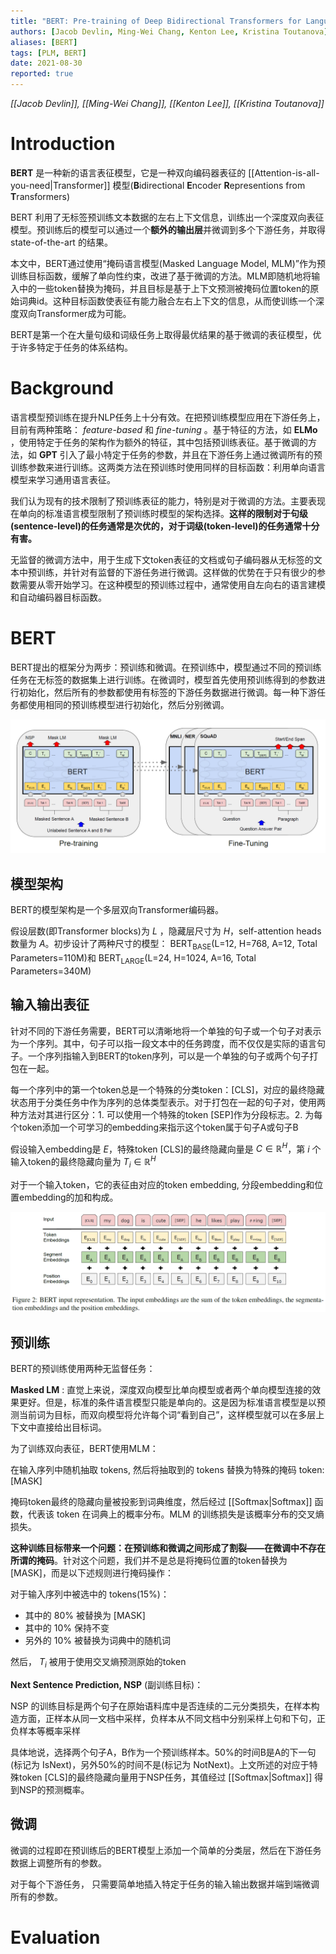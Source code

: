 ```yaml
---
title: "BERT: Pre-training of Deep Bidirectional Transformers for Language Understanding"
authors: [Jacob Devlin, Ming-Wei Chang, Kenton Lee, Kristina Toutanova]
aliases: [BERT]
tags: [PLM, BERT]
date: 2021-08-30
reported: true
---
```

<cite>[[Jacob Devlin]], [[Ming-Wei Chang]], [[Kenton Lee]], [[Kristina Toutanova]]</cite>

# Introduction

**BERT** 是一种新的语言表征模型，它是一种双向编码器表征的 [[Attention-is-all-you-need|Transformer]] 模型(**B**idirectional **E**ncoder **R**epresentions from **T**ransformers)

BERT 利用了无标签预训练文本数据的左右上下文信息，训练出一个深度双向表征模型。预训练后的模型可以通过一个**额外的输出层**并微调到多个下游任务，并取得 state-of-the-art 的结果。

本文中，BERT通过使用“掩码语言模型(Masked Language Model, MLM)”作为预训练目标函数，缓解了单向性约束，改进了基于微调的方法。MLM即随机地将输入中的一些token替换为掩码，并且目标是基于上下文预测被掩码位置token的原始词典id。这种目标函数使表征有能力融合左右上下文的信息，从而使训练一个深度双向Transformer成为可能。

BERT是第一个在大量句级和词级任务上取得最优结果的基于微调的表征模型，优于许多特定于任务的体系结构。

# Background

语言模型预训练在提升NLP任务上十分有效。在把预训练模型应用在下游任务上，目前有两种策略： *feature-based* 和 *fine-tuning* 。基于特征的方法，如 **ELMo** ，使用特定于任务的架构作为额外的特征，其中包括预训练表征。基于微调的方法，如 **GPT** 引入了最小特定于任务的参数，并且在下游任务上通过微调所有的预训练参数来进行训练。这两类方法在预训练时使用同样的目标函数：利用单向语言模型来学习通用语言表征。

我们认为现有的技术限制了预训练表征的能力，特别是对于微调的方法。主要表现在单向的标准语言模型限制了预训练时模型的架构选择。**这样的限制对于句级(sentence-level)的任务通常是次优的，对于词级(token-level)的任务通常十分有害。**

无监督的微调方法中，用于生成下文token表征的文档或句子编码器从无标签的文本中预训练，并针对有监督的下游任务进行微调。这样做的优势在于只有很少的参数需要从零开始学习。在这种模型的预训练过程中，通常使用自左向右的语言建模和自动编码器目标函数。

# BERT

BERT提出的框架分为两步：预训练和微调。在预训练中，模型通过不同的预训练任务在无标签的数据集上进行训练。在微调时，模型首先使用预训练得到的参数进行初始化，然后所有的参数都使用有标签的下游任务数据进行微调。每一种下游任务都使用相同的预训练模型进行初始化，然后分别微调。

![](BERT-Pre-training-of-Deep-Bidirectional-Transformers-for-Language-Understanding/1.png)

## 模型架构

BERT的模型架构是一个多层双向Transformer编码器。

假设层数(即Transformer blocks)为 $L$ ，隐藏层尺寸为 $H$，self-attention heads数量为 $A$。初步设计了两种尺寸的模型： $\text{BERT}_\text{BASE}(\text{L=12, H=768, A=12, Total Parameters=110M})$和 $\text{BERT}_\text{LARGE}(\text{L=24, H=1024, A=16, Total Parameters=340M})$

## 输入输出表征

针对不同的下游任务需要，BERT可以清晰地将一个单独的句子或一个句子对表示为一个序列。其中，句子可以指一段文本中的任务跨度，而不仅仅是实际的语言句子。一个序列指输入到BERT的token序列，可以是一个单独的句子或两个句子打包在一起。

每一个序列中的第一个token总是一个特殊的分类token：[CLS]，对应的最终隐藏状态用于分类任务中作为序列的总体类型表示。对于打包在一起的句子对，使用两种方法对其进行区分：1. 可以使用一个特殊的token [SEP]作为分段标志。2. 为每个token添加一个可学习的embedding来指示这个token属于句子A或句子B

假设输入embedding是 $E$，特殊token [CLS]的最终隐藏向量是 $C\in \mathbb{R}^H$，第 $i$ 个输入token的最终隐藏向量为 $T_i\in \mathbb{R}^H$

对于一个输入token，它的表征由对应的token embedding, 分段embedding和位置embedding的加和构成。

![](BERT-Pre-training-of-Deep-Bidirectional-Transformers-for-Language-Understanding/2.png)

## 预训练

BERT的预训练使用两种无监督任务：

**Masked LM** : 直觉上来说，深度双向模型比单向模型或者两个单向模型连接的效果更好。但是，标准的条件语言模型只能是单向的。这是因为标准语言模型是以预测当前词为目标，而双向模型将允许每个词“看到自己”，这样模型就可以在多层上下文中直接给出目标词。

为了训练双向表征，BERT使用MLM：

在输入序列中随机抽取 tokens, 然后将抽取到的 tokens 替换为特殊的掩码 token: [MASK]

掩码token最终的隐藏向量被投影到词典维度，然后经过 [[Softmax|Softmax]] 函数，代表该 token 在词典上的概率分布。MLM 的训练损失是该概率分布的交叉熵损失。

**这种训练目标带来一个问题：在预训练和微调之间形成了割裂——在微调中不存在所谓的掩码**。针对这个问题，我们并不是总是将掩码位置的token替换为[MASK]，而是以下述规则进行掩码操作：

对于输入序列中被选中的 tokens(15%)：
- 其中的 80% 被替换为 [MASK]
- 其中的 10% 保持不变
- 另外的 10% 被替换为词典中的随机词

然后， $T_i$ 被用于使用交叉熵预测原始的token

**Next Sentence Prediction, NSP** (副训练目标)：

NSP 的训练目标是两个句子在原始语料库中是否连续的二元分类损失，在样本构造方面，正样本从同一文档中采样，负样本从不同文档中分别采样上句和下句，正负样本等概率采样

具体地说，选择两个句子A，B作为一个预训练样本。50%的时间B是A的下一句(标记为 $\text{IsNext}$)，另外50%的时间不是(标记为 $\text{NotNext}$)。上文所述的对应于特殊token [CLS]的最终隐藏向量用于NSP任务，其值经过 [[Softmax|Softmax]] 得到NSP的预测概率。

## 微调

微调的过程即在预训练后的BERT模型上添加一个简单的分类层，然后在下游任务数据上调整所有的参数。

对于每个下游任务， 只需要简单地插入特定于任务的输入输出数据并端到端微调所有的参数。

# Evaluation

